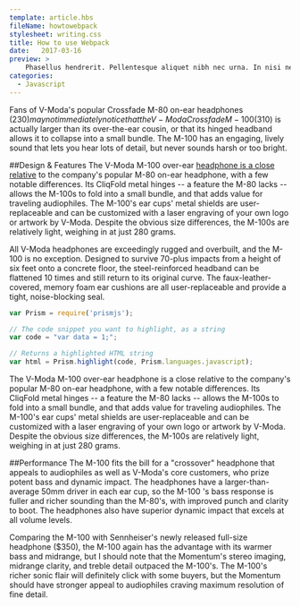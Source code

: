 ```yaml
---
template: article.hbs
fileName: howtowebpack
stylesheet: writing.css
title: How to use Webpack
date:	2017-03-16
preview: > 
    Phasellus hendrerit. Pellentesque aliquet nibh nec urna. In nisi neque, aliquet vel, dapibus id, mattis vel, nisi. Nullam mollis. Ut justo. Suspendisse potenti. Phasellus hendrerit. Pellentesque aliquet nibh nec urna. In nisi neque, aliquet vel, dapibus id, mattis vel, nisi. Nullam mollis. Ut justo.
categories: 
  - Javascript
---
```


Fans of V-Moda's popular Crossfade M-80 on-ear headphones ($230) may not immediately notice that the V-Moda Crossfade M-100 ($310) is actually larger than its over-the-ear cousin, or that its hinged headband allows it to collapse into a small bundle. The M-100 has an engaging, lively sound that lets you hear lots of detail, but never sounds harsh or too bright.

##Design & Features
The V-Moda M-100 over-ear <a href="#">headphone is a close relative</a> to the company's popular M-80 on-ear headphone, with a few notable differences. Its CliqFold metal hinges -- a feature the M-80 lacks -- allows the M-100s to fold into a small bundle, and that adds value for traveling audiophiles. The M-100's ear cups' metal shields are user-replaceable and can be customized with a laser engraving of your own logo or artwork by V-Moda. Despite the obvious size differences, the M-100s are relatively light, weighing in at just 280 grams.

All V-Moda headphones are exceedingly rugged and overbuilt, and the M-100 is no exception. Designed to survive 70-plus impacts from a height of six feet onto a concrete floor, the steel-reinforced headband can be flattened 10 times and still return to its original curve. The faux-leather-covered, memory foam ear cushions are all user-replaceable and provide a tight, noise-blocking seal.

```javascript
var Prism = require('prismjs');

// The code snippet you want to highlight, as a string
var code = "var data = 1;";

// Returns a highlighted HTML string
var html = Prism.highlight(code, Prism.languages.javascript);
```

The V-Moda M-100 over-ear headphone is a close relative to the company's popular M-80 on-ear headphone, with a few notable differences. Its CliqFold metal hinges -- a feature the M-80 lacks -- allows the M-100s to fold into a small bundle, and that adds value for traveling audiophiles. The M-100's ear cups' metal shields are user-replaceable and can be customized with a laser engraving of your own logo or artwork by V-Moda. Despite the obvious size differences, the M-100s are relatively light, weighing in at just 280 grams.

##Performance
The M-100 fits the bill for a "crossover" headphone that appeals to audiophiles as well as V-Moda's core customers, who prize potent bass and dynamic impact. The headphones have a larger-than-average 50mm driver in each ear cup, so the M-100 's bass response is fuller and richer sounding than the M-80's, with improved punch and clarity to boot. The headphones also have superior dynamic impact that excels at all volume levels.

Comparing the M-100 with Sennheiser's newly released full-size headphone ($350), the M-100 again has the advantage with its warmer bass and midrange, but I should note that the Momentum's stereo imaging, midrange clarity, and treble detail outpaced the M-100's. The M-100's richer sonic flair will definitely click with some buyers, but the Momentum should have stronger appeal to audiophiles craving maximum resolution of fine detail.